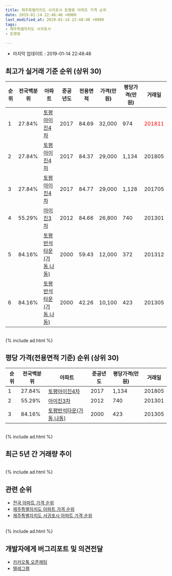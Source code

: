 ```yaml
---
title: 제주특별자치도 서귀포시 토평동 아파트 가격 순위
date: 2019-01-14 22:48:48 +0900
last_modified_at: 2019-01-14 22:48:48 +0900
tags:
- 제주특별자치도 서귀포시
- 토평동

---
```


* 마지막 업데이트 : 2019-01-14 22:48:48

## 최고가 실거래 기준 순위 (상위 30)


|순위|전국백분위|아파트|준공년도|전용면적|가격(만원)|평당가격(만원)|거래일|
|---|---|---|---|---|---|---|---|
|1|27.84%|[토평아이진4차](https://search.naver.com/search.naver?query=%EC%A0%9C%EC%A3%BC%ED%8A%B9%EB%B3%84%EC%9E%90%EC%B9%98%EB%8F%84+%EC%84%9C%EA%B7%80%ED%8F%AC%EC%8B%9C+%ED%86%A0%ED%8F%89%EB%8F%99+%ED%86%A0%ED%8F%89%EC%95%84%EC%9D%B4%EC%A7%844%EC%B0%A8)|2017|84.69|32,000|974|<span style="color:red">201811</span>|
|2|27.84%|[토평아이진4차](https://search.naver.com/search.naver?query=%EC%A0%9C%EC%A3%BC%ED%8A%B9%EB%B3%84%EC%9E%90%EC%B9%98%EB%8F%84+%EC%84%9C%EA%B7%80%ED%8F%AC%EC%8B%9C+%ED%86%A0%ED%8F%89%EB%8F%99+%ED%86%A0%ED%8F%89%EC%95%84%EC%9D%B4%EC%A7%844%EC%B0%A8)|2017|84.37|29,000|1,134|201805|
|3|27.84%|[토평아이진4차](https://search.naver.com/search.naver?query=%EC%A0%9C%EC%A3%BC%ED%8A%B9%EB%B3%84%EC%9E%90%EC%B9%98%EB%8F%84+%EC%84%9C%EA%B7%80%ED%8F%AC%EC%8B%9C+%ED%86%A0%ED%8F%89%EB%8F%99+%ED%86%A0%ED%8F%89%EC%95%84%EC%9D%B4%EC%A7%844%EC%B0%A8)|2017|84.77|29,000|1,128|201705|
|4|55.29%|[아이진3차](https://search.naver.com/search.naver?query=%EC%A0%9C%EC%A3%BC%ED%8A%B9%EB%B3%84%EC%9E%90%EC%B9%98%EB%8F%84+%EC%84%9C%EA%B7%80%ED%8F%AC%EC%8B%9C+%ED%86%A0%ED%8F%89%EB%8F%99+%EC%95%84%EC%9D%B4%EC%A7%843%EC%B0%A8)|2012|84.66|26,800|740|201301|
|5|84.16%|[토평반석타운(가동,나동)](https://search.naver.com/search.naver?query=%EC%A0%9C%EC%A3%BC%ED%8A%B9%EB%B3%84%EC%9E%90%EC%B9%98%EB%8F%84+%EC%84%9C%EA%B7%80%ED%8F%AC%EC%8B%9C+%ED%86%A0%ED%8F%89%EB%8F%99+%ED%86%A0%ED%8F%89%EB%B0%98%EC%84%9D%ED%83%80%EC%9A%B4%28%EA%B0%80%EB%8F%99%2C%EB%82%98%EB%8F%99%29)|2000|59.43|12,000|372|201312|
|6|84.16%|[토평반석타운(가동,나동)](https://search.naver.com/search.naver?query=%EC%A0%9C%EC%A3%BC%ED%8A%B9%EB%B3%84%EC%9E%90%EC%B9%98%EB%8F%84+%EC%84%9C%EA%B7%80%ED%8F%AC%EC%8B%9C+%ED%86%A0%ED%8F%89%EB%8F%99+%ED%86%A0%ED%8F%89%EB%B0%98%EC%84%9D%ED%83%80%EC%9A%B4%28%EA%B0%80%EB%8F%99%2C%EB%82%98%EB%8F%99%29)|2000|42.26|10,100|423|201305|


<br>
{% include ad.html %}
<br>

## 평당 가격(전용면적 기준) 순위 (상위 30)


|순위|전국백분위|아파트|준공년도|평당가격(만원)|거래일|
|---|---|---|---|---|---|
|1|27.84%|[토평아이진4차](https://search.naver.com/search.naver?query=%EC%A0%9C%EC%A3%BC%ED%8A%B9%EB%B3%84%EC%9E%90%EC%B9%98%EB%8F%84+%EC%84%9C%EA%B7%80%ED%8F%AC%EC%8B%9C+%ED%86%A0%ED%8F%89%EB%8F%99+%ED%86%A0%ED%8F%89%EC%95%84%EC%9D%B4%EC%A7%844%EC%B0%A8)|2017|1,134|201805|
|2|55.29%|[아이진3차](https://search.naver.com/search.naver?query=%EC%A0%9C%EC%A3%BC%ED%8A%B9%EB%B3%84%EC%9E%90%EC%B9%98%EB%8F%84+%EC%84%9C%EA%B7%80%ED%8F%AC%EC%8B%9C+%ED%86%A0%ED%8F%89%EB%8F%99+%EC%95%84%EC%9D%B4%EC%A7%843%EC%B0%A8)|2012|740|201301|
|3|84.16%|[토평반석타운(가동,나동)](https://search.naver.com/search.naver?query=%EC%A0%9C%EC%A3%BC%ED%8A%B9%EB%B3%84%EC%9E%90%EC%B9%98%EB%8F%84+%EC%84%9C%EA%B7%80%ED%8F%AC%EC%8B%9C+%ED%86%A0%ED%8F%89%EB%8F%99+%ED%86%A0%ED%8F%89%EB%B0%98%EC%84%9D%ED%83%80%EC%9A%B4%28%EA%B0%80%EB%8F%99%2C%EB%82%98%EB%8F%99%29)|2000|423|201305|


<br>
{% include ad.html %}
<br>

## 최근 5년 간 거래량 추이


<div style="width:100%;">
    <canvas id="deal_progress" height="250"></canvas>
</div>

<script>
new Chart(document.getElementById("deal_progress"), {
    type: 'line',
    data: {
        labels: ['201401','201402','201403','201404','201405','201406','201407','201408','201409','201410','201411','201412','201501','201502','201503','201504','201505','201506','201507','201508','201509','201510','201511','201512','201601','201602','201603','201604','201605','201606','201607','201608','201609','201610','201611','201612','201701','201702','201703','201704','201705','201706','201707','201708','201709','201710','201711','201712','201801','201802','201803','201804','201805','201806','201807','201808','201809','201810','201811','201812','201901'],
        datasets: [{
            label: '실거래 수',
            pointRadius: 1,
            data: [0, 1, 1, 1, 0, 0, 0, 0, 0, 0, 0, 0, 1, 0, 0, 0, 0, 1, 0, 0, 1, 1, 0, 0, 0, 0, 0, 0, 1, 0, 0, 0, 1, 0, 0, 1, 0, 1, 0, 0, 1, 1, 4, 1, 2, 0, 1, 0, 2, 0, 1, 3, 5, 2, 1, 1, 0, 2, 1, 0, 0],
            borderColor: "rgba(255, 201, 14, 1)",
            backgroundColor: "rgba(255, 201, 14, 0.5)",
            fill: true,
        }]
    },
    options: {
        responsive: true,
        title: {
            display: true,
            text: '5년간 거래량 추이'
        },
        tooltips: {
            mode: 'index',
            intersect: false,
        },
        hover: {
            mode: 'nearest',
            intersect: true
        },
        scales: {
            xAxes: [{
                display: true,
                scaleLabel: {
                    display: true,
                    labelString: '년/월'
                }
            }],
            yAxes: [{
                display: true,
                ticks: {
                    suggestedMin: 0,
                },
                scaleLabel: {
                    display: true,
                    labelString: '실거래 수'
                }
            }]
        }
    }
});

</script>


<br>
{% include ad.html %}
<br>

## 관련 순위

- [전국 아파트 가격 순위](https://inasie.github.io/apt-ranking/전국)
- [제주특별자치도 아파트 가격 순위](https://inasie.github.io/apt-ranking/제주특별자치도)
- [제주특별자치도 서귀포시 아파트 가격 순위](https://inasie.github.io/apt-ranking/제주특별자치도-서귀포시)


<br>
{% include ad.html %}
<br>

## 개발자에게 버그리포트 및 의견전달

- [카카오톡 오픈채팅](https://open.kakao.com/o/gLJUAP4)
- [텔레그램](https://t.me/inasie)

